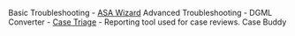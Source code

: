 Basic Troubleshooting - [ASA Wizard](https://aka.ms/asawizard)
Advanced Troubleshooting - 
DGML Converter - 
[Case Triage](https://aka.ms/casetriage) - Reporting tool used for case reviews.
Case Buddy
